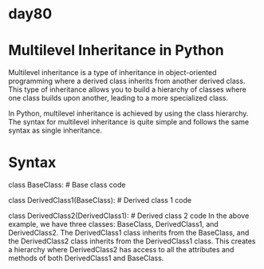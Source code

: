 # day80

# Multilevel Inheritance in Python
Multilevel inheritance is a type of inheritance in object-oriented programming where a derived class inherits from another derived class. This type of inheritance allows you to build a hierarchy of classes where one class builds upon another, leading to a more specialized class.

In Python, multilevel inheritance is achieved by using the class hierarchy. The syntax for multilevel inheritance is quite simple and follows the same syntax as single inheritance.

# Syntax
class BaseClass:
    # Base class code
    
class DerivedClass1(BaseClass):
    # Derived class 1 code
    
class DerivedClass2(DerivedClass1):
    # Derived class 2 code
In the above example, we have three classes: BaseClass, DerivedClass1, and DerivedClass2. The DerivedClass1 class inherits from the BaseClass, and the DerivedClass2 class inherits from the DerivedClass1 class. This creates a hierarchy where DerivedClass2 has access to all the attributes and methods of both DerivedClass1 and BaseClass.